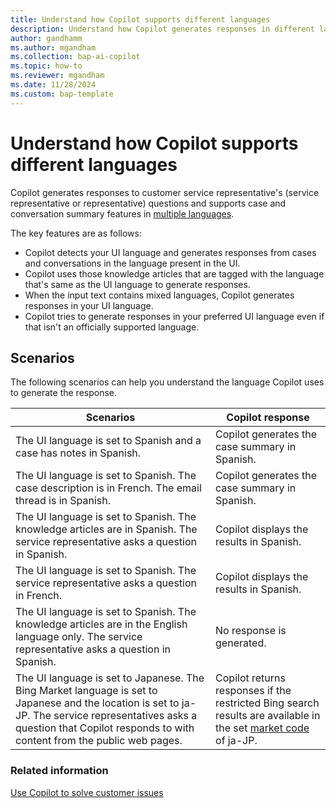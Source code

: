 ```yaml
---
title: Understand how Copilot supports different languages
description: Understand how Copilot generates responses in different languages.
author: gandhamm
ms.author: mgandham
ms.collection: bap-ai-copilot
ms.topic: how-to
ms.reviewer: mgandham
ms.date: 11/28/2024
ms.custom: bap-template 
---
```


# Understand how Copilot supports different languages

Copilot generates responses to customer service representative's (service representative or representative) questions and supports case and conversation summary features in [multiple languages](../administer/cs-region-availability-service-limits.md#language-support-for-ai-based-analytics-and-insights-in-customer-service).

The key features are as follows:

- Copilot detects your UI language and generates responses from cases and conversations in the language present in the UI.
- Copilot uses those knowledge articles that are tagged with the language that's same as the UI language to generate responses.
- When the input text contains mixed languages, Copilot generates responses in your UI language.
- Copilot tries to generate responses in your preferred UI language even if that isn't an officially supported language.

## Scenarios

The following scenarios can help you understand the language Copilot uses to generate the response.

| Scenarios | Copilot response | 
| --- | --- | 
|The UI language is set to Spanish and a case has notes in Spanish. | Copilot generates the case summary in Spanish. |
| The UI language is set to Spanish. The case description is in French. The email thread is in Spanish. | Copilot generates the case summary in Spanish. |
| The UI language is set to Spanish. The knowledge articles are in Spanish. The service representative asks a question in Spanish. | Copilot displays the results in Spanish. |
| The  UI language is set to Spanish. The service representative asks a question in French. | Copilot displays the results in Spanish. |
|  The UI language is set to Spanish. The knowledge articles are in the English language only. The service representative asks a question in Spanish.| No response is generated. |
| The UI language is set to Japanese. The Bing Market language is set to Japanese and the location is set to ja-JP. The service representatives asks a question that Copilot responds to with content from the public web pages. | Copilot returns responses if the restricted Bing search results are available in the set [market code](/bing/search-apis/bing-web-search/reference/market-codes) of ja-JP. |


### Related information

[Use Copilot to solve customer issues](../use/use-copilot-features.md)

